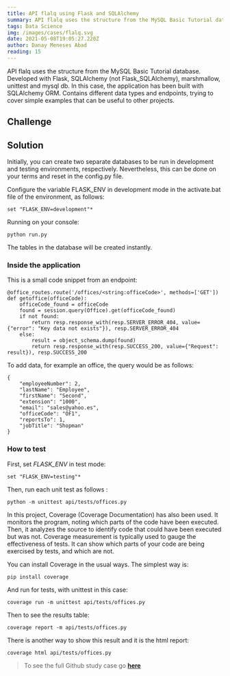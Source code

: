 ```yaml
---
title: API flalq using Flask and SQLAlchemy
summary: API flalq uses the structure from the MySQL Basic Tutorial database. Developed with Flask, SQLAlchemy (not Flask_SQLAlchemy), marshmallow, unittest and mysql db.  
tags: Data Science
img: /images/cases/flalq.svg
date: 2021-05-08T19:05:27.220Z
author: Danay Meneses Abad
reading: 15 
---
```


API flalq uses the structure from the MySQL Basic Tutorial database. Developed with Flask, SQLAlchemy (not Flask_SQLAlchemy), marshmallow, unittest and mysql db. In this case, the application has been built with SQLAlchemy ORM. Contains different data types and endpoints, trying to cover simple examples that can be useful to other projects.

<!--more-->

## Challenge

## Solution

Initially, you can create two separate databases to be run in development and testing environments, respectively. Nevertheless, this can be done on your terms and reset in the
config.py file.

Configure the variable FLASK_ENV in development mode in the activate.bat file of the environment, as follows:

    set "FLASK_ENV=development"*

Running on your console:

    python run.py

The tables in the database will be created instantly.

### Inside the application

This is a small code snippet from an endpoint:

    @office_routes.route('/offices/<string:officeCode>', methods=['GET'])
    def getoffice(officeCode):
        officeCode_found = officeCode
        found = session.query(Office).get(officeCode_found)
        if not found:
            return resp.response_with(resp.SERVER_ERROR_404, value={"error": "Key data not exists"}), resp.SERVER_ERROR_404
        else:
            result = object_schema.dump(found)
            return resp.response_with(resp.SUCCESS_200, value={"Request": result}), resp.SUCCESS_200

To add data, for example an office, the query would be as follows:

    {
        "employeeNumber": 2,
        "lastName": "Employee",
        "firstName": "Second",
        "extension": "1000",
        "email": "sales@yahoo.es",
        "officeCode": "OF1",
        "reportsTo": 1,
        "jobTitle": "Shopman"
    }

### How to test

First, set *FLASK_ENV* in test mode:

    set "FLASK_ENV=testing"*

Then, run each unit test as follows :

    python -m unittest api/tests/offices.py

In this project, Coverage (Coverage Documentation) has also been used. It monitors the program, noting which parts of the code have been executed. Then, it analyzes the source to identify code that could have been executed but was not. Coverage measurement is typically used to gauge the effectiveness of tests. It can show which parts of your code are being exercised by tests, and which are not.

You can install Coverage in the usual ways. The simplest way is:

    pip install coverage

And run for tests, with unittest in this case:

    coverage run -m unittest api/tests/offices.py

Then to see the results table:

    coverage report -m api/tests/offices.py

There is another way to show this result and it is the html report:

    coverage html api/tests/offices.py


> To see the full Github study case go [**here**](https://github.com/datwit/flalq)
